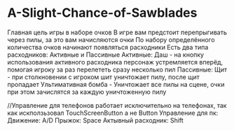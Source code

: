 # A-Slight-Chance-of-Sawblades

Главная цель игры в наборе очков
В игре вам предстоит перепрыгивать через пилы, за это вам начисляются очки
По набору определённого количества очков начинают появляться расходники
Есть два типа расходников: Активные и Пассивные
Активные:
Даш - на кнопку использования активного расходника персонаж устремляется вперёд, помогая игроку за раз перелететь сразу несколько пил
Пассивные:
Щит - при столкновении с игроком шит уничтожает пилу, после щит пропадает
Ультимативная бомба - Уничтожает все пилы на сцене, очки при этом зачислятся за каждую уничтоженную пилу

//Управление для телефонов работает исключительно на телефонах, так как искползьзовал TouchScreenButton а не Button
Управление для пк:
Движение: A/D
Прыжок: Space
Актывный расходник: Shift
